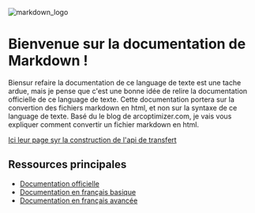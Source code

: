 ![markdown_logo](https://upload.wikimedia.org/wikipedia/commons/thumb/4/48/Markdown-mark.svg/2560px-Markdown-mark.svg.png)
# Bienvenue sur la documentation de Markdown !

Biensur refaire la documentation de ce language de texte est une tache ardue, mais je pense que c'est une bonne idée de relire la documentation officielle de ce language de texte.
Cette documentation portera sur la convertion des fichiers markdown en html, et non sur la syntaxe de ce language de texte.
Basé du le blog de arcoptimizer.com, je vais vous expliquer comment convertir un fichier markdown en html.

[Ici leur page syr la construction de l'api de transfert](https://blog.arcoptimizer.com/construire-une-api-express-node-js-pour-convertir-markdown-en-html)

## Ressources principales

- [Documentation officielle](https://daringfireball.net/projects/markdown/syntax)
- [Documentation en français basique](https://www.markdownguide.org/basic-syntax/)
- [Documentation en français avancée](https://www.markdownguide.org/extended-syntax/)